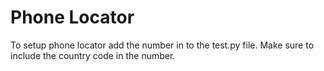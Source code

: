 # Phone Locator
To setup phone locator add the number in to the test.py file. Make sure to include the country code in the number.